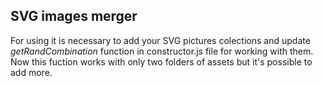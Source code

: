 ## SVG images merger
For using it is necessary to add your SVG pictures colections and update *getRandCombination* function in constructor.js file for working with them. Now this fuction works with only two folders of assets but it's possible to add more.
